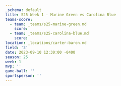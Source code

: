 ```yaml
---
_schema: default
title: S25 Week 1 - Marine Green vs Carolina Blue
teams-score:
  - team: _teams/s25-marine-green.md
    score:
  - team: _teams/s25-carolina-blue.md
    score:
location: _locations/carter-baron.md
field: '3'
date: 2023-09-10 12:30:00 -0400
season: 25
week: 1
mvp: ''
game-ball: ''
sportsperson: ''
---
```

